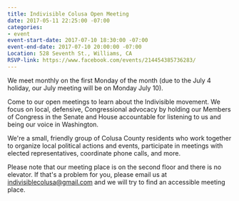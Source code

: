 ```yaml
---
title: Indivisible Colusa Open Meeting
date: 2017-05-11 22:25:00 -07:00
categories:
- event
event-start-date: 2017-07-10 18:30:00 -07:00
event-end-date: 2017-07-10 20:00:00 -07:00
Location: 528 Seventh St., Williams, CA
RSVP-link: https://www.facebook.com/events/214454385736283/
---
```


We meet monthly on the first Monday of the month (due to the July 4 holiday, our July meeting will be on Monday July 10). 

Come to our open meetings to learn about the Indivisible movement. We focus on local, defensive, Congressional advocacy by holding our Members of Congress in the Senate and House accountable for listening to us and being our voice in Washington. 

We're a small, friendly group of Colusa County residents who work together to organize local political actions and events, participate in meetings with elected representatives, coordinate phone calls, and more.

Please note that our meeting place is on the second floor and there is no elevator. If that's a problem for you, please email us at [indivisiblecolusa@gmail.com](mailto:indivisiblecolusa@gmail.com) and we will try to find an accessible meeting place.